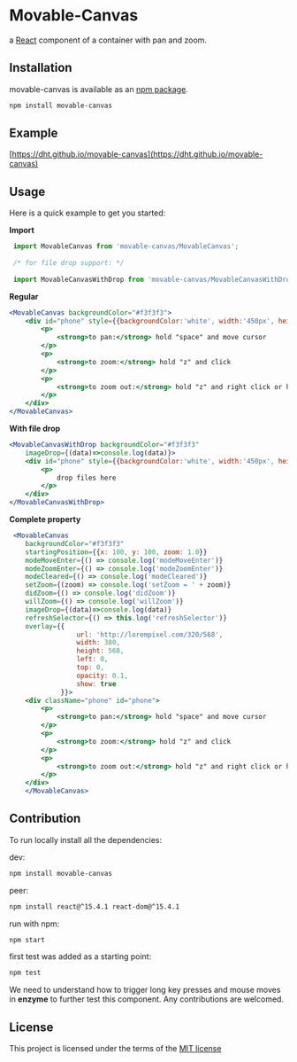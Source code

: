 # Movable-Canvas

a [React](http://facebook.github.io/react/) component of
a container with pan and zoom. 

## Installation

movable-canvas is available as an [npm package](https://www.npmjs.org/package/movable-canvas).

```sh
npm install movable-canvas
```

## Example
[https://dht.github.io/movable-canvas](https://dht.github.io/movable-canvas)

## Usage

Here is a quick example to get you started:

**Import**
```jsx
 import MovableCanvas from 'movable-canvas/MovableCanvas';
 
 /* for file drop support: */ 
 
 import MovableCanvasWithDrop from 'movable-canvas/MovableCanvasWithDrop';
```

**Regular**
```jsx 
<MovableCanvas backgroundColor="#f3f3f3">
    <div id="phone" style={{backgroundColor:'white', width:'450px', height: '600px', padding:'30px'}}>
        <p>
            <strong>to pan:</strong> hold "space" and move cursor
        </p>
        <p>
            <strong>to zoom:</strong> hold "z" and click
        </p>
        <p>
            <strong>to zoom out:</strong> hold "z" and right click or hold "alt+z" and click
        </p>
    </div>
</MovableCanvas>
```

**With file drop**
```jsx 
<MovableCanvasWithDrop backgroundColor="#f3f3f3"
    imageDrop={(data)=>console.log(data)}>
    <div id="phone" style={{backgroundColor:'white', width:'450px', height: '600px', padding:'30px'}}>
        <p>
            drop files here
        </p>
    </div>
</MovableCanvasWithDrop>
```

**Complete property**
```jsx 
 <MovableCanvas
    backgroundColor="#f3f3f3"
    startingPosition={{x: 100, y: 100, zoom: 1.0}}
    modeMoveEnter={() => console.log('modeMoveEnter')}
    modeZoomEnter={() => console.log('modeZoomEnter')}
    modeCleared={() => console.log('modeCleared')}
    setZoom={(zoom) => console.log('setZoom = ' + zoom)}
    didZoom={() => console.log('didZoom')}
    willZoom={() => console.log('willZoom')}
    imageDrop={(data)=>console.log(data)}
    refreshSelector={() => this.log('refreshSelector')}
    overlay={{
                 url: 'http://lorempixel.com/320/568',
                 width: 380,
                 height: 568,
                 left: 0,
                 top: 0,
                 opacity: 0.1,
                 show: true
             }}>
    <div className="phone" id="phone">
        <p>
            <strong>to pan:</strong> hold "space" and move cursor
        </p>
        <p>
            <strong>to zoom:</strong> hold "z" and click
        </p>
        <p>
            <strong>to zoom out:</strong> hold "z" and right click or hold "alt+z" and click
        </p>
    </div>
    </MovableCanvas>
```
## Contribution
To run locally install all the dependencies:

dev:
```sh
npm install movable-canvas
```

peer:
```sh
npm install react@^15.4.1 react-dom@^15.4.1
```

run with npm:
```sh
npm start
```

first test was added as a starting point:
```sh
npm test
```
We need to understand how to trigger long key presses and mouse moves in **enzyme** to further test this component. 
Any contributions are welcomed. 


## License
This project is licensed under the terms of the
[MIT license](https://github.com/quickstudio/flex-editor/blob/master/LICENSE)
